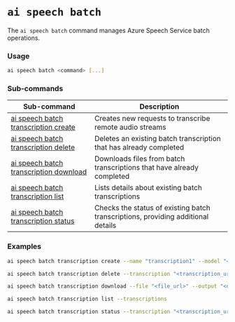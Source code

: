 # `ai speech batch`

The `ai speech batch` command manages Azure Speech Service batch operations.

### Usage

``` bash
ai speech batch <command> [...]
```

### Sub-commands

| Sub-command | Description |
| ----------- | ----------- |
| [ai speech batch transcription create](./transcription/create.md) | Creates new requests to transcribe remote audio streams |
| [ai speech batch transcription delete](./transcription/delete.md) | Deletes an existing batch transcription that has already completed |
| [ai speech batch transcription download](./transcription/download.md) | Downloads files from batch transcriptions that have already completed |
| [ai speech batch transcription list](./transcription/list.md) | Lists details about existing batch transcriptions |
| [ai speech batch transcription status](./transcription/status.md) | Checks the status of existing batch transcriptions, providing additional details |

### Examples

``` bash title="Create a batch transcription"
ai speech batch transcription create --name "transcription1" --model "<model_url>" --content "<content_url>" --language "en-US"
```

``` bash title="Delete a batch transcription"
ai speech batch transcription delete --transcription "<transcription_url>"
```

``` bash title="Download transcription file"
ai speech batch transcription download --file "<file_url>" --output "<output_filename>"
```

``` bash title="List batch transcriptions"
ai speech batch transcription list --transcriptions
```

``` bash title="Check transcription status"
ai speech batch transcription status --transcription "<transcription_url>"
```
